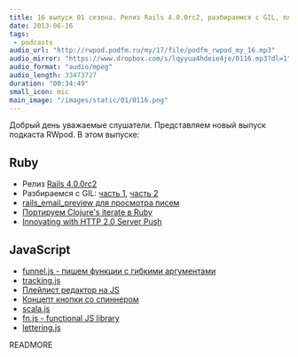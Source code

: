 ```yaml
---
title: 16 выпуск 01 сезона. Релиз Rails 4.0.0rc2, разбираемся с GIL, плейлист редактор на JS, scala.js и прочее
date: 2013-06-16
tags:
 - podcasts
audio_url: "http://rwpod.podfm.ru/my/17/file/podfm_rwpod_my_16.mp3"
audio_mirror: "https://www.dropbox.com/s/lqyyua4hdeie4je/0116.mp3?dl=1"
audio_format: "audio/mpeg"
audio_length: 33473727
duration: "00:34:49"
small_icon: mic
main_image: "/images/static/01/0116.png"
---
```


Добрый день уважаемые слушатели. Представляем новый выпуск подкаста RWpod. В этом выпуске:

## Ruby

 - Релиз [Rails 4.0.0rc2](http://weblog.rubyonrails.org/2013/6/11/Rails-4-0-release-candidate-2/)
 - Разбираемся с GIL: [часть 1](http://www.jstorimer.com/blogs/workingwithcode/8085491-nobody-understands-the-gil), [часть 2](http://www.jstorimer.com/blogs/workingwithcode/8100871-nobody-understands-the-gil-part-2-implementation)
 - [rails\_email\_preview для просмотра писем](https://github.com/glebm/rails_email_preview)
 - [Портируем Clojure's iterate в Ruby](http://alindeman.github.io/2013/06/10/porting-iterate-to-ruby.html)
 - [Innovating with HTTP 2.0 Server Push](http://www.igvita.com/2013/06/12/innovating-with-http-2.0-server-push/)

## JavaScript

 - [funnel.js - пишем функции с гибкими аргументами](https://github.com/cykelero/funnel.js)
 - [tracking.js](http://www.trackingjs.com/)
 - [Плейлист редактор на JS](https://github.com/naomiaro/waveform-playlist)
 - [Концепт кнопки со спиннером](http://lab.hakim.se/ladda/)
 - [scala.js](http://lampwww.epfl.ch/~doeraene/presentations/scala-js-scaladays2013)
 - [fn.js - functional JS library](https://bitbucket.org/ktg/fn)
 - [lettering.js](http://letteringjs.com/)


READMORE
